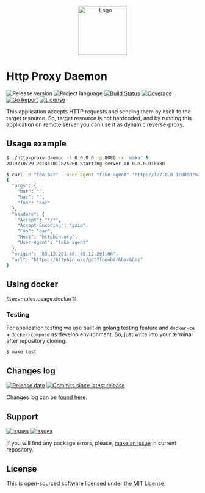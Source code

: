<p align="center">
  <img src="https://hsto.org/webt/jx/ea/tw/jxeatw6qghfyfzxu2y8cymoiyck.png" alt="Logo" width="128" />
</p>

# Http Proxy Daemon

![Release version][badge_release_version]
![Project language][badge_language]
[![Build Status][badge_build]][link_build]
[![Coverage][badge_coverage]][link_coverage]
[![Go Report][badge_goreport]][link_goreport]
[![License][badge_license]][link_license]

This application accepts HTTP requests and sending them by itself to the target resource. So, target resource is not hardcoded, and by running this application on remote server you can use it as dynamic reverse-proxy.

## Usage example

```bash
$ ./http-proxy-daemon -l 0.0.0.0 -p 8080 -x 'make' &
2019/10/29 20:45:01.825260 Starting server on 0.0.0.0:8080

$ curl -H "foo:bar" --user-agent "fake agent" 'http://127.0.0.1:8080/make/https/httpbin.org/get?foo=bar&bar&baz'
{
  "args": {
    "bar": "", 
    "baz": "", 
    "foo": "bar"
  }, 
  "headers": {
    "Accept": "*/*", 
    "Accept-Encoding": "gzip", 
    "Foo": "bar", 
    "Host": "httpbin.org", 
    "User-Agent": "fake agent"
  }, 
  "origin": "85.12.201.88, 85.12.201.88", 
  "url": "https://httpbin.org/get?foo=bar&bar&baz"
}
```

## Using docker

%examples.usage.docker%

### Testing

For application testing we use built-in golang testing feature and `docker-ce` + `docker-compose` as develop environment. So, just write into your terminal after repository cloning:

```shell
$ make test
```

## Changes log

[![Release date][badge_release_date]][link_releases]
[![Commits since latest release][badge_commits_since_release]][link_commits]

Changes log can be [found here][link_changes_log].

## Support

[![Issues][badge_issues]][link_issues]
[![Issues][badge_pulls]][link_pulls]

If you will find any package errors, please, [make an issue][link_create_issue] in current repository.

## License

This is open-sourced software licensed under the [MIT License][link_license].

[badge_build]:https://github.com/tarampampam/http-proxy-daemon/workflows/build/badge.svg
[badge_coverage]:https://img.shields.io/codecov/c/github/tarampampam/http-proxy-daemon/master.svg?maxAge=30
[badge_goreport]:https://goreportcard.com/badge/github.com/tarampampam/http-proxy-daemon
[badge_release_version]:https://img.shields.io/github/release/tarampampam/http-proxy-daemon.svg?maxAge=30
[badge_language]:https://img.shields.io/badge/language-go_1.13-blue.svg?longCache=true
[badge_license]:https://img.shields.io/github/license/tarampampam/http-proxy-daemon.svg?longCache=true
[badge_release_date]:https://img.shields.io/github/release-date/tarampampam/http-proxy-daemon.svg?maxAge=180
[badge_commits_since_release]:https://img.shields.io/github/commits-since/tarampampam/http-proxy-daemon/latest.svg?maxAge=45
[badge_issues]:https://img.shields.io/github/issues/tarampampam/http-proxy-daemon.svg?maxAge=45
[badge_pulls]:https://img.shields.io/github/issues-pr/tarampampam/http-proxy-daemon.svg?maxAge=45
[link_goreport]:https://goreportcard.com/report/github.com/tarampampam/http-proxy-daemon

[link_coverage]:https://codecov.io/gh/tarampampam/http-proxy-daemon
[link_build]:https://github.com/tarampampam/http-proxy-daemon/actions
[link_license]:https://github.com/tarampampam/http-proxy-daemon/blob/master/LICENSE
[link_releases]:https://github.com/tarampampam/http-proxy-daemon/releases
[link_commits]:https://github.com/tarampampam/http-proxy-daemon/commits
[link_changes_log]:https://github.com/tarampampam/http-proxy-daemon/blob/master/CHANGELOG.md
[link_issues]:https://github.com/tarampampam/http-proxy-daemon/issues
[link_create_issue]:https://github.com/tarampampam/http-proxy-daemon/issues/new/choose
[link_pulls]:https://github.com/tarampampam/http-proxy-daemon/pulls
